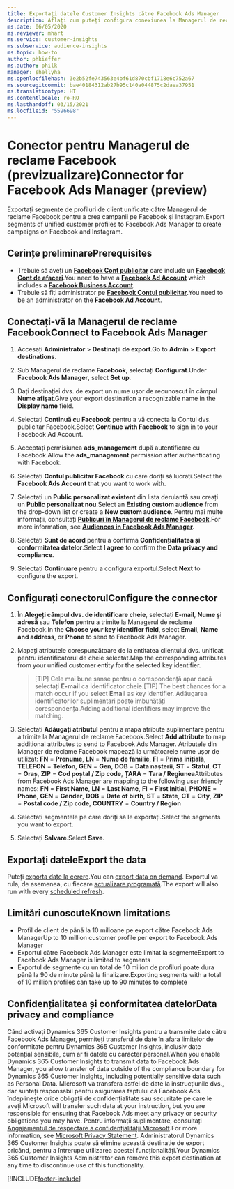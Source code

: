 ```yaml
---
title: Exportați datele Customer Insights către Facebook Ads Manager
description: Aflați cum puteți configura conexiunea la Managerul de reclame Facebook.
ms.date: 06/05/2020
ms.reviewer: mhart
ms.service: customer-insights
ms.subservice: audience-insights
ms.topic: how-to
author: phkieffer
ms.author: philk
manager: shellyha
ms.openlocfilehash: 3e2b52fe743563e4bf61d870cbf1718e6c752a67
ms.sourcegitcommit: bae40184312ab27b95c140a044875c2daea37951
ms.translationtype: HT
ms.contentlocale: ro-RO
ms.lasthandoff: 03/15/2021
ms.locfileid: "5596698"
---
```

# <a name="connector-for-facebook-ads-manager-preview"></a><span data-ttu-id="86245-103">Conector pentru Managerul de reclame Facebook (previzualizare)</span><span class="sxs-lookup"><span data-stu-id="86245-103">Connector for Facebook Ads Manager (preview)</span></span>

<span data-ttu-id="86245-104">Exportați segmente de profiluri de client unificate către Managerul de reclame Facebook pentru a crea campanii pe Facebook și Instagram.</span><span class="sxs-lookup"><span data-stu-id="86245-104">Export segments of unified customer profiles to Facebook Ads Manager to create campaigns on Facebook and Instagram.</span></span>

## <a name="prerequisites"></a><span data-ttu-id="86245-105">Cerințe preliminare</span><span class="sxs-lookup"><span data-stu-id="86245-105">Prerequisites</span></span>

- <span data-ttu-id="86245-106">Trebuie să aveți un [**Facebook Cont publicitar**](https://www.facebook.com/business/learn/lessons/step-by-step-ads-manager-account) care include un [**Facebook Cont de afaceri**](https://business.facebook.com/).</span><span class="sxs-lookup"><span data-stu-id="86245-106">You need to have a [**Facebook Ad Account**](https://www.facebook.com/business/learn/lessons/step-by-step-ads-manager-account) which includes a [**Facebook Business Account**](https://business.facebook.com/).</span></span>
- <span data-ttu-id="86245-107">Trebuie să fiți administrator pe [**Facebook Contul publicitar**](https://www.facebook.com/business/learn/lessons/step-by-step-ads-manager-account).</span><span class="sxs-lookup"><span data-stu-id="86245-107">You need to be an administrator on the [**Facebook Ad Account**](https://www.facebook.com/business/learn/lessons/step-by-step-ads-manager-account).</span></span>

## <a name="connect-to-facebook-ads-manager"></a><span data-ttu-id="86245-108">Conectați-vă la Managerul de reclame Facebook</span><span class="sxs-lookup"><span data-stu-id="86245-108">Connect to Facebook Ads Manager</span></span>

1. <span data-ttu-id="86245-109">Accesați **Administrator** > **Destinații de export**.</span><span class="sxs-lookup"><span data-stu-id="86245-109">Go to **Admin** > **Export destinations**.</span></span>

1. <span data-ttu-id="86245-110">Sub Managerul de reclame **Facebook**, selectați **Configurat**.</span><span class="sxs-lookup"><span data-stu-id="86245-110">Under **Facebook Ads Manager**, select **Set up**.</span></span>

1. <span data-ttu-id="86245-111">Dați destinației dvs. de export un nume ușor de recunoscut în câmpul **Nume afișat**.</span><span class="sxs-lookup"><span data-stu-id="86245-111">Give your export destination a recognizable name in the **Display name** field.</span></span>

1. <span data-ttu-id="86245-112">Selectați **Continuă cu Facebook** pentru a vă conecta la Contul dvs. publicitar Facebook.</span><span class="sxs-lookup"><span data-stu-id="86245-112">Select **Continue with Facebook** to sign in to your Facebook Ad Account.</span></span>

1. <span data-ttu-id="86245-113">Acceptați permisiunea **ads_management** după autentificare cu Facebook.</span><span class="sxs-lookup"><span data-stu-id="86245-113">Allow the **ads_management** permission after authenticating with Facebook.</span></span>

1. <span data-ttu-id="86245-114">Selectați **Contul publicitar Facebook** cu care doriți să lucrați.</span><span class="sxs-lookup"><span data-stu-id="86245-114">Select the **Facebook Ads Account** that you want to work with.</span></span>

1. <span data-ttu-id="86245-115">Selectați un **Public personalizat existent** din lista derulantă sau creați un **Public personalizat nou**.</span><span class="sxs-lookup"><span data-stu-id="86245-115">Select an **Existing custom audience** from the drop-down list or create a **New custom audience**.</span></span> <span data-ttu-id="86245-116">Pentru mai multe informații, consultați [**Publicuri în Managerul de reclame Facebook**](https://www.facebook.com/business/help/744354708981227?id=2469097953376494).</span><span class="sxs-lookup"><span data-stu-id="86245-116">For more information, see [**Audiences in Facebook Ads Manager**](https://www.facebook.com/business/help/744354708981227?id=2469097953376494).</span></span>

1. <span data-ttu-id="86245-117">Selectați **Sunt de acord** pentru a confirma **Confidențialitatea și conformitatea datelor**.</span><span class="sxs-lookup"><span data-stu-id="86245-117">Select **I agree** to confirm the **Data privacy and compliance**.</span></span>

1. <span data-ttu-id="86245-118">Selectați **Continuare** pentru a configura exportul.</span><span class="sxs-lookup"><span data-stu-id="86245-118">Select **Next** to configure the export.</span></span>

## <a name="configure-the-connector"></a><span data-ttu-id="86245-119">Configurați conectorul</span><span class="sxs-lookup"><span data-stu-id="86245-119">Configure the connector</span></span>

1. <span data-ttu-id="86245-120">În **Alegeți câmpul dvs. de identificare cheie**, selectați **E-mail**, **Nume și adresă** sau **Telefon** pentru a trimite la Managerul de reclame Facebook.</span><span class="sxs-lookup"><span data-stu-id="86245-120">In the **Choose your key identifier field**, select **Email**, **Name and address**, or **Phone** to send to Facebook Ads Manager.</span></span>

1. <span data-ttu-id="86245-121">Mapați atributele corespunzătoare de la entitatea clientului dvs. unificat pentru identificatorul de cheie selectat.</span><span class="sxs-lookup"><span data-stu-id="86245-121">Map the corresponding attributes from your unified customer entity for the selected key identifier.</span></span>
   > <span data-ttu-id="86245-122">[TIP] Cele mai bune șanse pentru o corespondență apar dacă selectați **E-mail** ca identificator cheie.</span><span class="sxs-lookup"><span data-stu-id="86245-122">[TIP] The best chances for a match occur if you select **Email** as key identifier.</span></span> <span data-ttu-id="86245-123">Adăugarea identificatorilor suplimentari poate îmbunătăți corespondența.</span><span class="sxs-lookup"><span data-stu-id="86245-123">Adding additional identifiers may improve the matching.</span></span>

1. <span data-ttu-id="86245-124">Selectați **Adăugați atributul** pentru a mapa atribute suplimentare pentru a trimite la Managerul de reclame Facebook.</span><span class="sxs-lookup"><span data-stu-id="86245-124">Select **Add attribute** to map additional attributes to send to Facebook Ads Manager.</span></span> <span data-ttu-id="86245-125">Atributele din Manager de reclame Facebook mapează la următoarele nume ușor de utilizat: **FN** = **Prenume**, **LN** = **Nume de familie**, **FI** = **Prima inițială**, **TELEFON** = **Telefon**, **GEN** = **Gen**, **DOB** = **Data nașterii**, **ST** = **Statul**, **CT** = **Oraș**, **ZIP** = **Cod poștal / Zip code**, **ȚARA** = **Tara / Regiunea**</span><span class="sxs-lookup"><span data-stu-id="86245-125">Attributes from Facebook Ads Manager are mapping to the following user friendly names: **FN** = **First Name**, **LN** = **Last Name**, **FI** = **First Initial**, **PHONE** = **Phone**, **GEN** = **Gender**, **DOB** = **Date of birth**, **ST** = **State**, **CT** = **City**, **ZIP** = **Postal code / Zip code**, **COUNTRY** = **Country / Region**</span></span>

1. <span data-ttu-id="86245-126">Selectați segmentele pe care doriți să le exportați.</span><span class="sxs-lookup"><span data-stu-id="86245-126">Select the segments you want to export.</span></span>

1. <span data-ttu-id="86245-127">Selectați **Salvare**.</span><span class="sxs-lookup"><span data-stu-id="86245-127">Select **Save**.</span></span>

## <a name="export-the-data"></a><span data-ttu-id="86245-128">Exportați datele</span><span class="sxs-lookup"><span data-stu-id="86245-128">Export the data</span></span>

<span data-ttu-id="86245-129">Puteți [exporta date la cerere](export-destinations.md).</span><span class="sxs-lookup"><span data-stu-id="86245-129">You can [export data on demand](export-destinations.md).</span></span> <span data-ttu-id="86245-130">Exportul va rula, de asemenea, cu fiecare [actualizare programată](system.md#schedule-tab).</span><span class="sxs-lookup"><span data-stu-id="86245-130">The export will also run with every [scheduled refresh](system.md#schedule-tab).</span></span>

## <a name="known-limitations"></a><span data-ttu-id="86245-131">Limitări cunoscute</span><span class="sxs-lookup"><span data-stu-id="86245-131">Known limitations</span></span>

- <span data-ttu-id="86245-132">Profil de client de până la 10 milioane pe export către Facebook Ads Manager</span><span class="sxs-lookup"><span data-stu-id="86245-132">Up to 10 million customer profile per export to Facebook Ads Manager</span></span> 
- <span data-ttu-id="86245-133">Exportul către Facebook Ads Manager este limitat la segmente</span><span class="sxs-lookup"><span data-stu-id="86245-133">Export to Facebook Ads Manager is limited to segments</span></span>
- <span data-ttu-id="86245-134">Exportul de segmente cu un total de 10 milion de profiluri poate dura până la 90 de minute până la finalizare.</span><span class="sxs-lookup"><span data-stu-id="86245-134">Exporting segments with a total of 10 million profiles can take up to 90 minutes to complete</span></span>

## <a name="data-privacy-and-compliance"></a><span data-ttu-id="86245-135">Confidențialitatea și conformitatea datelor</span><span class="sxs-lookup"><span data-stu-id="86245-135">Data privacy and compliance</span></span>

<span data-ttu-id="86245-136">Când activați Dynamics 365 Customer Insights pentru a transmite date către Facebook Ads Manager, permiteți transferul de date în afara limitelor de conformitate pentru Dynamics 365 Customer Insights, inclusiv date potențial sensibile, cum ar fi datele cu caracter personal.</span><span class="sxs-lookup"><span data-stu-id="86245-136">When you enable Dynamics 365 Customer Insights to transmit data to Facebook Ads Manager, you allow transfer of data outside of the compliance boundary for Dynamics 365 Customer Insights, including potentially sensitive data such as Personal Data.</span></span> <span data-ttu-id="86245-137">Microsoft va transfera astfel de date la instrucțiunile dvs., dar sunteți responsabil pentru asigurarea faptului că Facebook Ads îndeplinește orice obligații de confidențialitate sau securitate pe care le aveți.</span><span class="sxs-lookup"><span data-stu-id="86245-137">Microsoft will transfer such data at your instruction, but you are responsible for ensuring that Facebook Ads meet any privacy or security obligations you may have.</span></span> <span data-ttu-id="86245-138">Pentru informații suplimentare, consultați [Angajamentul de respectare a confidențialității Microsoft](https://go.microsoft.com/fwlink/?linkid=396732).</span><span class="sxs-lookup"><span data-stu-id="86245-138">For more information, see [Microsoft Privacy Statement](https://go.microsoft.com/fwlink/?linkid=396732).</span></span>
<span data-ttu-id="86245-139">Administratorul Dynamics 365 Customer Insights poate să elimine această destinație de export oricând, pentru a întrerupe utilizarea acestei funcționalități.</span><span class="sxs-lookup"><span data-stu-id="86245-139">Your Dynamics 365 Customer Insights Administrator can remove this export destination at any time to discontinue use of this functionality.</span></span>


[!INCLUDE[footer-include](../includes/footer-banner.md)]